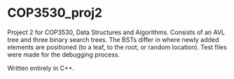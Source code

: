 # COP3530_proj2
Project 2 for COP3530, Data Structures and Algorithms. Consists of an AVL tree and three binary search trees. The BSTs differ in where newly added elements are positioned (to a leaf, to the root, or random location). Test files were made for the debugging process. 

Written entirely in C++. 
